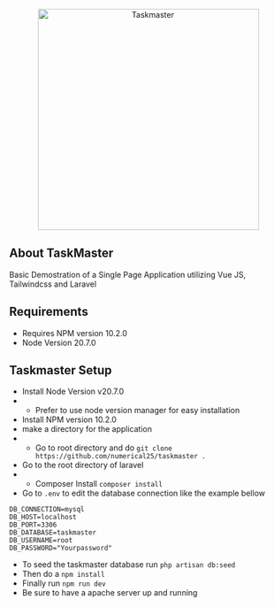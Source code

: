 <p align="center"><a href="https://laravel.com" target="_blank"><img src="https://raw.githubusercontent.com/laravel/art/master/logo-lockup/5%20SVG/2%20CMYK/1%20Full%20Color/laravel-logolockup-cmyk-red.svg" width="400" alt="Taskmaster"></a></p>


## About TaskMaster

Basic Demostration of a Single Page Application utilizing Vue JS, Tailwindcss and Laravel

## Requirements

- Requires NPM version 10.2.0
- Node Version 20.7.0
## Taskmaster Setup

- Install Node Version v20.7.0 
- - Prefer to use node version manager for easy installation
- Install NPM version 10.2.0
- make a directory for the application
- - Go to root directory and do `git clone https://github.com/numerical25/taskmaster .`
- Go to the root directory of laravel
- - Composer Install `composer install`
- Go to `.env` to edit the database connection like the example bellow
```
DB_CONNECTION=mysql
DB_HOST=localhost
DB_PORT=3306
DB_DATABASE=taskmaster
DB_USERNAME=root
DB_PASSWORD="Yourpassword"
```
- To seed the taskmaster database run `php artisan db:seed`
- Then do a `npm install`
- Finally run `npm run dev`
- Be sure to have a apache server up and running
